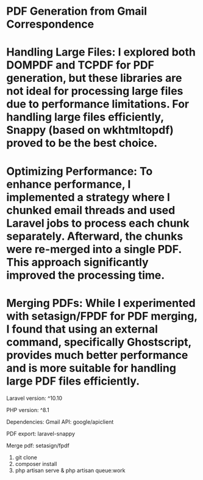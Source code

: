 # PDF Generation from Gmail Correspondence

# Handling Large Files: I explored both DOMPDF and TCPDF for PDF generation, but these libraries are not ideal for processing large files due to performance limitations. For handling large files efficiently, Snappy (based on wkhtmltopdf) proved to be the best choice.

# Optimizing Performance: To enhance performance, I implemented a strategy where I chunked email threads and used Laravel jobs to process each chunk separately. Afterward, the chunks were re-merged into a single PDF. This approach significantly improved the processing time.

# Merging PDFs: While I experimented with setasign/FPDF for PDF merging, I found that using an external command, specifically Ghostscript, provides much better performance and is more suitable for handling large PDF files efficiently.

Laravel version: ^10.10

PHP version: ^8.1


Dependencies:
Gmail API: google/apiclient

PDF export: laravel-snappy

Merge pdf: setasign/fpdf


1. git clone
2. composer install
4. php artisan serve & php artisan queue:work
